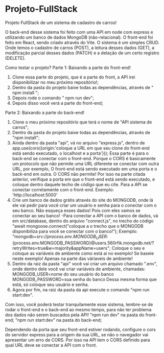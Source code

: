 # Projeto-FullStack
Projeto FullStack de um sistema de cadastro de carros!

O back-end desse sistema foi feito com uma API em node com express e utilizando um banco de dados MongoDB (não-relacional).
O front-end foi feito em React, sendo criado através do Vite.
O sistema é um simples CRUD. Onde temos o cadastro de carros (POST), a leitura desses dados (GET), a modificação parcial desses dados (PATCH) e a delação de um certo registro (DELETE).

Como testar o projeto?
Parte 1: Baixando a parte do front-end!
1. Clone essa parte do projeto, que é a parte do front, a API irei disponibilizar no meu próximo repositório!;
2. Dentro da pasta do projeto baixe todas as dependências, através de " npm install ";
3. Depois rode o comando " npm run dev";
4. Depois disso você verá a parte do front-end;

Parte 2: Baixando a parte do back-end!
1. Clone o meu próximo repositório que terá o nome de "API sistema de carros";
2. Dentro da pasta do projeto baixe todas as dependências, através de "npm install";
3. Ainda dentro da pasta "api", vá no arquivo "express.js", dentro de app.use(cors({origin:'coloque a URL em que seu clone do front-end está sendo executado, o localhost e a porta'})); Essa parte é para o back-end se conectar com o front-end. Porque o CORS é basicamente um protocolo que não permite uma URL diferente se conectar com outra URL, por exemplo, O front-end está sendo executado em uma porta e o back-end em outra. O CORS não permite! Por isso na parte citada anterior, verifique a porta em que o front-end está sendo executado, e coloque dentro daquele techo de código que eu cite. Para a API se conectar corretamente com o front-end. Exemplo: 'http://localhost:5000'
4. Crie um banco de dados grátis através do site do MONGODB, onde lá ele vai pedir para você criar um usuário e senha para o conectar com o seu banco. Não esqueça esses dados! Pois com eles vamos se conectar ao seu banco! -Para conectar a API com o banco de dados, vá em src/database, dentro do arquivo "connect.js", no trecho do código "await mongoose.connect("coloque a o trecho que o MONGODB disponibiliza para você se conectar com o banco!"); Exemplo: "mongodb+srv://${process.env.MONGODB_USER}:${process.env.MONGODB_PASSWORD}@users.560rfik.mongodb.net/?retryWrites=true&w=majority&appName=users"; Coloque o seu e coloque as variáveis de ambiente como está aí no exemplo! Se baseie neste exemplo! Apenas na parte das váriaveis de ambiente!
5. Dentro da raiz da pasta "api" você vai criar um arquivo chamado ".env", onde dentro dele você vai criar variáveis de ambiente, chamadas: MONGODB_USER=nome do seu usuário do banco MONGODB_PASSWORD=sua senha do banco Dessa mesma forma que está, só coloque seu usuário e senha.
6. Agora por fim, na raiz da pasta da api execute o comando "npm run start:dev".

Com isso, você poderá testar tranquilamente esse sistema, lembre-se de rodar o front-end e o back-end ao mesmo tempo, para não ter problema dos dados não serem buscados pela API!
"npm run dev" na pasta do front-end;
"npm run start:dev" na pasta do back-end;


Dependendo da porta que seu front-end estiver rodando, configure o cors do servidor express para a origem da sua URL, se não o navegador vai apresentar um erro de CORS. Por isso na API tem o CORS definido para qual URL deve se conectar a API com o front.
